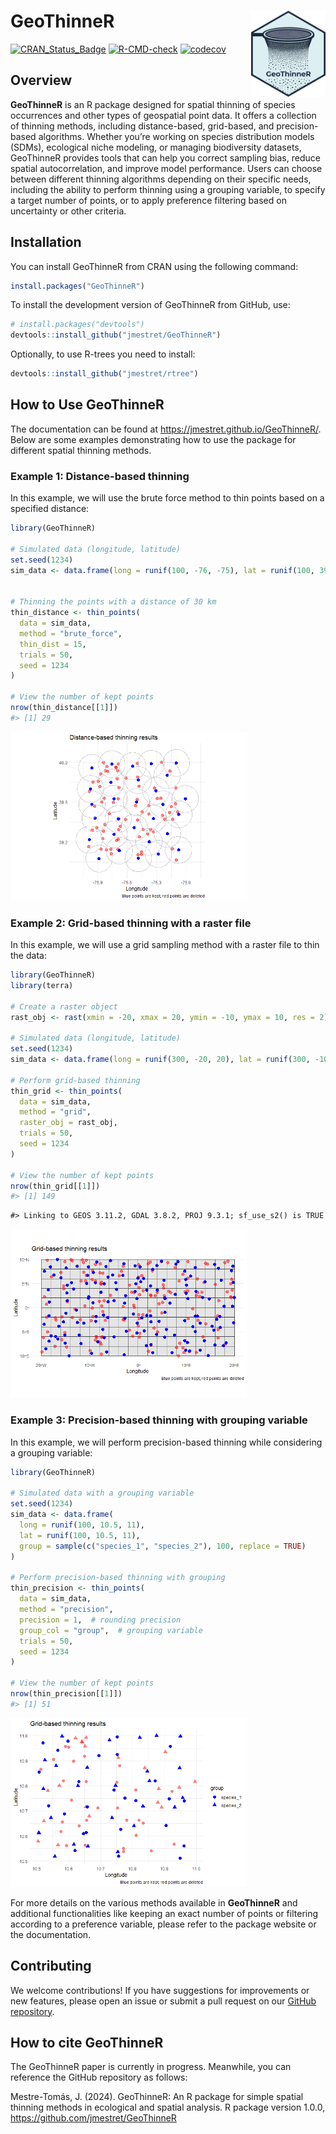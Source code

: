
<!-- README.md is generated from README.Rmd. Please edit that file -->

# GeoThinneR <a href="https://jmestret.github.io/GeoThinneR/"><img src="man/figures/logo.png" align="right" height="138" /></a>

<!-- badges: start -->

[![CRAN_Status_Badge](https://www.r-pkg.org/badges/version/GeoThinneR?color=blue)](https://cran.r-project.org/package=GeoThinneR)
[![R-CMD-check](https://github.com/jmestret/GeoThinneR/actions/workflows/R-CMD-check.yaml/badge.svg)](https://github.com/jmestret/GeoThinneR/actions/workflows/R-CMD-check.yaml)
[![codecov](https://codecov.io/gh/jmestret/GeoThinneR/graph/badge.svg?token=LID8Q55SMD)](https://app.codecov.io/gh/jmestret/GeoThinneR)
<!-- badges: end -->

## Overview

**GeoThinneR** is an R package designed for spatial thinning of species
occurrences and other types of geospatial point data. It offers a
collection of thinning methods, including distance-based, grid-based,
and precision-based algorithms. Whether you’re working on species
distribution models (SDMs), ecological niche modeling, or managing
biodiversity datasets, GeoThinneR provides tools that can help you
correct sampling bias, reduce spatial autocorrelation, and improve model
performance. Users can choose between different thinning algorithms
depending on their specific needs, including the ability to perform
thinning using a grouping variable, to specify a target number of
points, or to apply preference filtering based on uncertainty or other
criteria.

## Installation

You can install GeoThinneR from CRAN using the following command:

``` r
install.packages("GeoThinneR")
```

To install the development version of GeoThinneR from GitHub, use:

``` r
# install.packages("devtools")
devtools::install_github("jmestret/GeoThinneR")
```

Optionally, to use R-trees you need to install:

``` r
devtools::install_github("jmestret/rtree")
```

## How to Use GeoThinneR

The documentation can be found at
<https://jmestret.github.io/GeoThinneR/>. Below are some examples
demonstrating how to use the package for different spatial thinning
methods.

### Example 1: Distance-based thinning

In this example, we will use the brute force method to thin points based
on a specified distance:

``` r
library(GeoThinneR)

# Simulated data (longitude, latitude)
set.seed(1234)
sim_data <- data.frame(long = runif(100, -76, -75), lat = runif(100, 39, 40))


# Thinning the points with a distance of 30 km
thin_distance <- thin_points(
  data = sim_data,
  method = "brute_force",
  thin_dist = 15,
  trials = 50,
  seed = 1234
)

# View the number of kept points
nrow(thin_distance[[1]])
#> [1] 29
```

<img src="man/figures/README-unnamed-chunk-3-1.png" width="75%" />

### Example 2: Grid-based thinning with a raster file

In this example, we will use a grid sampling method with a raster file
to thin the data:

``` r
library(GeoThinneR)
library(terra)

# Create a raster object
rast_obj <- rast(xmin = -20, xmax = 20, ymin = -10, ymax = 10, res = 2)

# Simulated data (longitude, latitude)
set.seed(1234)
sim_data <- data.frame(long = runif(300, -20, 20), lat = runif(300, -10, 10))

# Perform grid-based thinning
thin_grid <- thin_points(
  data = sim_data,
  method = "grid",
  raster_obj = rast_obj,
  trials = 50,
  seed = 1234
)

# View the number of kept points
nrow(thin_grid[[1]])
#> [1] 149
```

    #> Linking to GEOS 3.11.2, GDAL 3.8.2, PROJ 9.3.1; sf_use_s2() is TRUE

<img src="man/figures/README-unnamed-chunk-5-1.png" width="75%" />

### Example 3: Precision-based thinning with grouping variable

In this example, we will perform precision-based thinning while
considering a grouping variable:

``` r
library(GeoThinneR)

# Simulated data with a grouping variable
set.seed(1234)
sim_data <- data.frame(
  long = runif(100, 10.5, 11),
  lat = runif(100, 10.5, 11),
  group = sample(c("species_1", "species_2"), 100, replace = TRUE)
)

# Perform precision-based thinning with grouping
thin_precision <- thin_points(
  data = sim_data,
  method = "precision",
  precision = 1,  # rounding precision
  group_col = "group",  # grouping variable
  trials = 50,
  seed = 1234
)

# View the number of kept points
nrow(thin_precision[[1]])
#> [1] 51
```

<img src="man/figures/README-unnamed-chunk-7-1.png" width="75%" />

For more details on the various methods available in **GeoThinneR** and
additional functionalities like keeping an exact number of points or
filtering according to a preference variable, please refer to the
package website or the documentation.

## Contributing

We welcome contributions! If you have suggestions for improvements or
new features, please open an issue or submit a pull request on our
[GitHub repository](https://github.com/jmestret/GeoThinneR).

## How to cite GeoThinneR

The GeoThinneR paper is currently in progress. Meanwhile, you can
reference the GitHub repository as follows:

Mestre-Tomás, J. (2024). GeoThinneR: An R package for simple spatial
thinning methods in ecological and spatial analysis. R package version
1.0.0, <https://github.com/jmestret/GeoThinneR>
